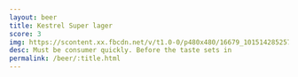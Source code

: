 ```yaml
---
layout: beer
title: Kestrel Super lager
score: 3
img: https://scontent.xx.fbcdn.net/v/t1.0-0/p480x480/16679_10151428525733745_2106487431_n.jpg?oh=6c2c38de0e60acf0e386345a7854d497&oe=587AD7AA
desc: Must be consumer quickly. Before the taste sets in
permalink: /beer/:title.html
---
```


